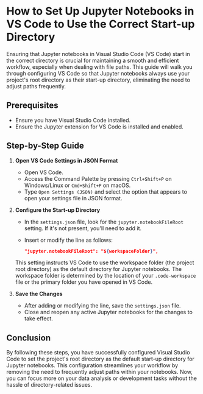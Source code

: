 # How to Set Up Jupyter Notebooks in VS Code to Use the Correct Start-up Directory

Ensuring that Jupyter notebooks in Visual Studio Code (VS Code) start in
the correct directory is crucial for maintaining a smooth and efficient
workflow, especially when dealing with file paths. This guide will walk
you through configuring VS Code so that Jupyter notebooks always use
your project's root directory as their start-up directory, eliminating
the need to adjust paths frequently.

## Prerequisites

- Ensure you have Visual Studio Code installed.
- Ensure the Jupyter extension for VS Code is installed and enabled.

## Step-by-Step Guide

1. **Open VS Code Settings in JSON Format**

   - Open VS Code.
   - Access the Command Palette by pressing `Ctrl+Shift+P` on
     Windows/Linux or `Cmd+Shift+P` on macOS.
   - Type `Open Settings (JSON)` and select the option that appears to
     open your settings file in JSON format.

2. **Configure the Start-up Directory**

   - In the `settings.json` file, look for the
     `jupyter.notebookFileRoot` setting. If it's not present, you'll
     need to add it.
   - Insert or modify the line as follows:

     ```json
     "jupyter.notebookFileRoot": "${workspaceFolder}",
     ```

   This setting instructs VS Code to use the workspace folder (the
   project root directory) as the default directory for Jupyter
   notebooks. The workspace folder is determined by the location of your
   `.code-workspace` file or the primary folder you have opened in VS
   Code.

3. **Save the Changes**

   - After adding or modifying the line, save the `settings.json` file.
   - Close and reopen any active Jupyter notebooks for the changes to
     take effect.

## Conclusion

By following these steps, you have successfully configured Visual Studio
Code to set the project's root directory as the default start-up
directory for Jupyter notebooks. This configuration streamlines your
workflow by removing the need to frequently adjust paths within your
notebooks. Now, you can focus more on your data analysis or development
tasks without the hassle of directory-related issues.